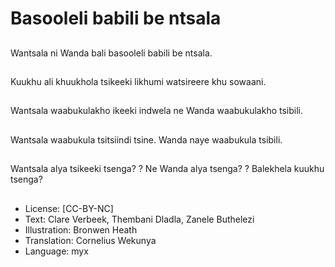 # Basooleli babili be ntsala

##
Wantsala ni Wanda bali
basooleli babili be
ntsala.

##
Kuukhu ali khuukhola
tsikeeki likhumi
watsireere khu sowaani.

##
Wantsala waabukulakho
ikeeki indwela
ne Wanda
waabukulakho tsibili.

##
Wantsala waabukula
tsitsiindi tsine.
Wanda naye waabukula
tsibili.

##
Wantsala alya tsikeeki
tsenga?
?
Ne Wanda alya tsenga?
?
Balekhela kuukhu
tsenga?

##
* License: [CC-BY-NC]
* Text: Clare Verbeek, Thembani Dladla, Zanele Buthelezi
* Illustration: Bronwen Heath
* Translation: Cornelius Wekunya
* Language: myx
